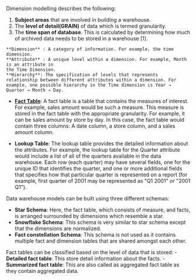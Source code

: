 
Dimension modelling describes the following:

1.  **Subject areas** that are involved in building a warehouse.
2.  The **level of detail(GRAIN)** of data which is termed granularity.
3.  The **time span of database**. This is calculated by determining how much of archived data needs to be stored in a warehouse [1].


``` Text
**Dimension** : A category of information. For example, the time dimension.
**Attribute** : A unique level within a dimension. For example, Month is an attribute in 
the Time Dimension.
**Hierarchy**: The specification of levels that represents relationship between different attributes within a dimension. For example, one possible hierarchy in the Time dimension is Year → Quarter → Month → Day.
```

- **[Fact Table](https://www.1keydata.com/datawarehousing/fact-table-granularity.html)**: A fact table is a table that contains the measures of interest. For example, sales amount would be such a measure. This measure is stored in the fact table with the appropriate granularity. For example, it can be sales amount by store by day. In this case, the fact table would contain three columns: A date column, a store column, and a sales amount column.

- **Lookup Table**: The lookup table provides the detailed information about the attributes. For example, the lookup table for the Quarter attribute would include a list of all of the quarters available in the data warehouse. Each row (each quarter) may have several fields, one for the unique ID that identifies the quarter, and one or more additional fields that specifies how that particular quarter is represented on a report (for example, first quarter of 2001 may be represented as "Q1 2001" or "2001 Q1").

Data warehouse models can be built using three different schemas:

- **Star Schema**: Here, the fact table, which consists of measure, and facts, is arranged surrounded by dimensions which resemble a star.
- **Snowflake Schema**: This schema is very similar to star schema except that the dimensions are normalized.
- **Fact constellation Schema**: This schema is not used as it contains multiple fact and dimension tables that are shared amongst each other.

Fact tables can be classified based on the level of data that is stored:
	- **Detailed fact table**: This store detail information about the facts.
	- **Summarized fact table**: This are also called as aggregated fact table as they contain aggregated data.